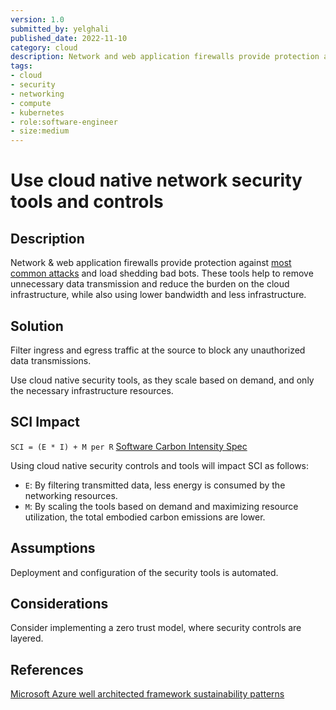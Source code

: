 ```yaml
---
version: 1.0
submitted_by: yelghali
published_date: 2022-11-10
category: cloud
description: Network and web application firewalls provide protection against most common attacks and load shedding bad bots. These tools help to remove unnecessary data transmission and reduce the burden on the cloud infrastructure, while also using lower bandwidth and less infrastructure.
tags: 
- cloud
- security
- networking
- compute
- kubernetes
- role:software-engineer
- size:medium
---
```


# Use cloud native network security tools and controls

## Description
Network & web application firewalls provide protection against [most common attacks](https://owasp.org/Top10/) and load shedding bad bots. These tools help to remove unnecessary data transmission and reduce the burden on the cloud infrastructure, while also using lower bandwidth and less infrastructure.

## Solution
Filter ingress and egress traffic at the source to block any unauthorized data transmissions.

Use cloud native security tools, as they scale based on demand, and only the necessary infrastructure resources.


## SCI Impact
`SCI = (E * I) + M per R`
[Software Carbon Intensity Spec](https://grnsft.org/sci)

Using cloud native security controls and tools will impact SCI as follows:

- `E`: By filtering transmitted data, less energy is consumed by the networking resources.
- `M`: By scaling the tools based on demand and maximizing resource utilization, the total embodied carbon emissions are lower.

## Assumptions
Deployment and configuration of the security tools is automated.

## Considerations
Consider implementing a zero trust model, where security controls are layered.

## References
[Microsoft Azure well architected framework sustainability patterns](https://learn.microsoft.com/en-us/azure/architecture/framework/sustainability/sustainability-security)
